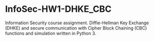 # InfoSec-HW1-DHKE_CBC
 Information Security course assignment. Diffie-Hellman Key Exchange (DHKE) and secure communication with Cipher Block Chaining (CBC) functions and simulation written in Python 3.
